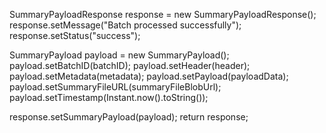 SummaryPayloadResponse response = new SummaryPayloadResponse();
response.setMessage("Batch processed successfully");
response.setStatus("success");

SummaryPayload payload = new SummaryPayload();
payload.setBatchID(batchID);
payload.setHeader(header);
payload.setMetadata(metadata);
payload.setPayload(payloadData);
payload.setSummaryFileURL(summaryFileBlobUrl);
payload.setTimestamp(Instant.now().toString());

response.setSummaryPayload(payload);
return response;

